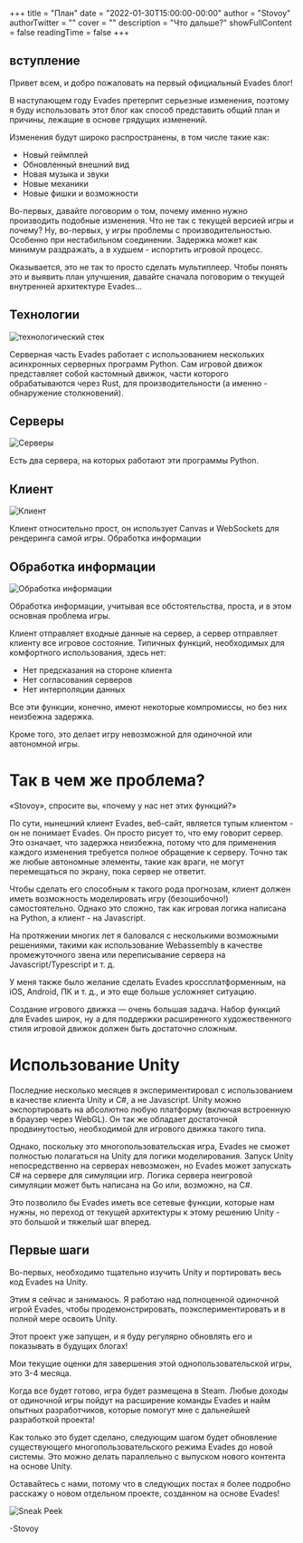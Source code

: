 +++
title = "План"
date = "2022-01-30T15:00:00-00:00"
author = "Stovoy"
authorTwitter = ""
cover = ""
description = "Что дальше?"
showFullContent = false
readingTime = false
+++
## вступление
Привет всем, и добро пожаловать на первый официальный Evades блог!

В наступающем году Evades претерпит серьезные изменения, поэтому я буду использовать этот блог как способ представить общий план и причины, лежащие в основе грядущих изменений.

Изменения будут широко распространены, в том числе такие как:
* Новый геймплей
* Обновленный внешний вид
* Новая музыка и звуки
* Новые механики
* Новые фишки и возможности

Во-первых, давайте поговорим о том, почему именно нужно производить подобные изменения. Что не так с текущей версией игры и почему? Ну, во-первых, у игры проблемы с производительностью. Особенно при нестабильном соединении. Задержка может как минимум раздражать, а в худшем - испортить игровой процесс.

Оказывается, это не так то просто сделать мультиплеер. Чтобы понять это и выявить план улучшения, давайте сначала поговорим о текущей внутренней архитектуре Evades…

## Технологии
![технологический стек](/Stack_ru.png)

Серверная часть Evades работает с использованием нескольких асинхронных серверных программ Python. Сам игровой движок представляет собой кастомный движок, части которого обрабатываются через Rust, для производительности (а именно - обнаружение столкновений).

## Серверы
![Серверы](/Servers.png)

Есть два сервера, на которых работают эти программы Python.

## Клиент
![Клиент](/Client.png)

Клиент относительно прост, он использует Canvas и WebSockets для рендеринга самой игры.
Обработка информации

## Обработка информации
![Обработка информации](/Networking.png)

Обработка информации, учитывая все обстоятельства, проста, и в этом основная проблема игры.

Клиент отправляет входные данные на сервер, а сервер отправляет клиенту все игровое состояние.
Типичных функций, необходимых для комфортного использования, здесь нет:

* Нет предсказания на стороне клиента
* Нет согласования серверов
* Нет интерполяции данных

Все эти функции, конечно, имеют некоторые компромиссы, но без них неизбежна задержка.

Кроме того, это делает игру невозможной для одиночной или автономной игры.

# Так в чем же проблема?

«Stovoy», спросите вы, «почему у нас нет этих функций?»

По сути, нынешний клиент Evades, веб-сайт, является тупым клиентом - он не понимает Evades. Он просто рисует то, что ему говорит сервер. Это означает, что задержка неизбежна, потому что для применения каждого изменения требуется полное обращение к серверу. Точно так же любые автономные элементы, такие как враги, не могут перемещаться по экрану, пока сервер не ответит.

Чтобы сделать его способным к такого рода прогнозам, клиент должен иметь возможность моделировать игру (безошибочно!) самостоятельно. Однако это сложно, так как игровая логика написана на Python, а клиент - на Javascript.

На протяжении многих лет я баловался с несколькими возможными решениями, такими как использование Webassembly в качестве промежуточного звена или переписывание сервера на Javascript/Typescript и т. д.

У меня также было желание сделать Evades кроссплатформенным, на iOS, Android, ПК и т. д., и это еще больше усложняет ситуацию.

Создание игрового движка — очень большая задача. Набор функций для Evades широк, ну а для поддержки расширенного художественного стиля игровой движок должен быть достаточно сложным.

# Использование Unity

Последние несколько месяцев я экспериментировал с использованием в качестве клиента Unity и C#, а не Javascript. Unity можно экспортировать на абсолютно любую платформу (включая встроенную в браузер через WebGL). Он так же обладает достаточной продвинутостью, необходимой для игрового движка такого типа.

Однако, поскольку это многопользовательская игра, Evades не сможет полностью полагаться на Unity для логики моделирования. Запуск Unity непосредственно на серверах невозможен, но Evades может запускать C# на сервере для симуляции игр. Логика сервера неигровой симуляции может быть написана на Go или, возможно, на C#.

Это позволило бы Evades иметь все сетевые функции, которые нам нужны, но переход от текущей архитектуры к этому решению Unity - это большой и тяжелый шаг вперед.

## Первые шаги

Во-первых, необходимо тщательно изучить Unity и портировать весь код Evades на Unity.

Этим я сейчас и занимаюсь. Я работаю над полноценной одиночной игрой Evades, чтобы продемонстрировать, поэкспериментировать и в полной мере освоить Unity.

Этот проект уже запущен, и я буду регулярно обновлять его и показывать в будущих блогах!

Мои текущие оценки для завершения этой однопользовательской игры, это 3-4 месяца.

Когда все будет готово, игра будет размещена в Steam. Любые доходы от одиночной игры пойдут на расширение команды Evades и найм опытных разработчиков, которые помогут мне с дальнейшей разработкой проекта!

Как только это будет сделано, следующим шагом будет обновление существующего многопользовательского режима Evades до новой системы. Это можно делать параллельно с выпуском нового контента на основе Unity.

Оставайтесь с нами, потому что в следующих постах я более подробно расскажу о новом отдельном проекте, созданном на основе Evades!

![Sneak Peek](/1-30-SneakPeek.gif)

-Stovoy